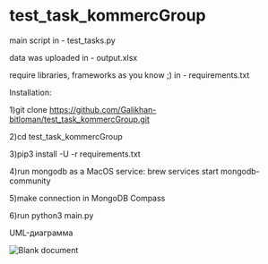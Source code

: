# test_task_kommercGroup

main script in - test_tasks.py

data was uploaded in - output.xlsx

require libraries, frameworks as you know ;) in - requirements.txt


Installation:

1)git clone https://github.com/Galikhan-bitloman/test_task_kommercGroup.git

2)cd test_task_kommercGroup

3)pip3 install -U -r requirements.txt

4)run mongodb as a MacOS service: brew services start mongodb-community

5)make connection in MongoDB Compass 

6)run python3 main.py



UML-диаграмма

![Blank document](https://user-images.githubusercontent.com/57861201/181704245-50afb661-2138-415f-92b8-f82fb2f81285.svg)
